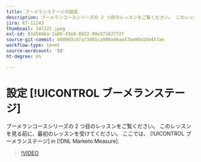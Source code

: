 ```yaml
---
title: ブーメランステージの設定
description: ブーメランコースシリーズの 2 つ目のレッスンをご覧ください。 このレッスンを見る前に、最初のレッスンを受けてください。 ここでは、 [!DNL Marketo Measure].
jira: KT-11243
thumbnail: 347225.jpeg
exl-id: 01d5846a-1a00-43e8-8032-90e37182772f
source-git-commit: b60003c6fa73401ca980a46ae47be00a1bb457ae
workflow-type: tm+mt
source-wordcount: '58'
ht-degree: 6%

---
```


# 設定 [!UICONTROL ブーメランステージ]

ブーメランコースシリーズの 2 つ目のレッスンをご覧ください。 このレッスンを見る前に、最初のレッスンを受けてください。 ここでは、 [!UICONTROL ブーメランステージ] in [!DNL Marketo Measure].

>[!VIDEO](https://video.tv.adobe.com/v/347225/?quality=12&learn=on)
